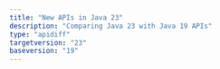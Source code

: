 ```yaml
---
title: "New APIs in Java 23"
description: "Comparing Java 23 with Java 19 APIs"
type: "apidiff"
targetversion: "23"
baseversion: "19"
---
```


